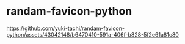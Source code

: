 # randam-favicon-python
https://github.com/yuki-tachi/randam-favicon-python/assets/43042148/b6470410-591a-406f-b828-5f2e61a81c80
